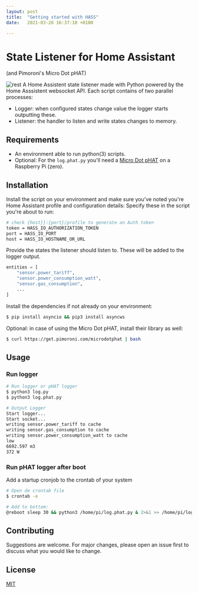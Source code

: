 ```yaml
---
layout: post
title:  "Getting started with HASS"
date:   2021-03-26 16:37:10 +0100

---
```


# State Listener for Home Assistant
(and Pimoroni's Micro Dot pHAT)

![rest](https://i.imgur.com/yrWD9Jj.png)
A Home Assistent state listener made with Python powered by the Home Asssistent websocket API. Each script contains of two parallel processes:

- Logger: when configured states change value the logger starts outputting these.
- Listener: the handler to listen and write states changes to memory.

## Requirements

* An environment able to run python(3) scripts.
* Optional: For the `log.phat.py` you'll need a [Micro Dot pHAT](https://shop.pimoroni.com/products/microdot-phat?variant=25454635527) on a Raspberry Pi (zero).

## Installation

Install the script on your environment and make sure you've noted you're Home Assistant profile and configuration details:
Specify these in the script you're about to run:

```bash
# check {host}}:{port}/profile to generate an Auth token
token = HASS_IO_AUTHORIZATION_TOKEN
port = HASS_IO_PORT
host = HASS_IO_HOSTNAME_OR_URL
```

Provide the states the listener should listen to. These will be added to the logger output.

```python
entities = [
    "sensor.power_tariff",
    "sensor.power_consumption_watt",
    "sensor.gas_consumption",
    ...
]
```

Install the dependencies if not already on your environment:

```bash
$ pip install asyncio && pip3 install asyncws
```

Optional: in case of using the Micro Dot pHAT, install their library as well:

```bash
$ curl https://get.pimoroni.com/microdotphat | bash
```

## Usage

### Run logger

```bash
# Run logger or pHAT logger 
$ python3 log.py
$ python3 log.phat.py

# Output Logger
Start logger...
Start socket...
writing sensor.power_tariff to cache
writing sensor.gas_consumption to cache
writing sensor.power_consumption_watt to cache
low
6692.597 m3
372 W
```

### Run pHAT logger after boot

Add a startup cronjob to the crontab of your system
```bash
# Open de crontab file
$ crontab -e

# Add to bottom:
@reboot sleep 30 && python3 /home/pi/log.phat.py & 2>&1 >> /home/pi/log.phat.log
```

## Contributing
Suggestions are welcome. For major changes, please open an issue first to discuss what you would like to change.

## License
[MIT](https://choosealicense.com/licenses/mit/)

